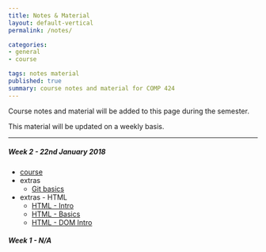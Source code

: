 ```yaml
---
title: Notes & Material
layout: default-vertical
permalink: /notes/

categories:
- general
- course

tags: notes material
published: true
summary: course notes and material for COMP 424
---
```


Course notes and material will be added to this page during the semester.

This material will be updated on a weekly basis.

***

<!--
##### Week 15 - 4th December 2017
  * extras - Final Report Outline
    * [Final Report Outline](/assets/docs/2017/comp424-final-report-outline.pdf)

##### Week 14 - 27th November 2017
  * [course](/assets/docs/2017/Comp424-week14.pdf)
  * extras - Final Report Outline
    * [Final Report Outline](/assets/docs/2017/comp424-final-report-outline.pdf)
  * extras - Heroku & Git setup
    * [Heroku & Git](/assets/docs/extras/2017/fall/various/git-heroku-setup.pdf)
    * [Heroku & MongoDB](/assets/docs/extras/2017/fall/various/heroku-mongodb-setup.pdf)
  * extras - MongoDB & Native Driver
    * [Data Stores and APIs - using MongoDB and native driver](/assets/docs/extras/2017/fall/various/data-stores-apis.pdf)
  * extras - Node.js APIs, MongoDB, Testing, Heroku, &c.
    * [Heroku and Postman](/assets/docs/extras/2017/fall/node-apis/api-heroku-mongo.pdf)
    * [Node.js API](/assets/docs/extras/2017/fall/node-apis/node-todos-api.pdf)
    * [Node.js API Testing](/assets/docs/extras/2017/fall/node-apis/testing-todos-api.pdf)

##### Week 13 - 20th November 2017
  * [course](/assets/docs/2017/Comp424-week13.pdf)
  * extras - various
    * [Google APIs - overview](/assets/docs/extras/2017/fall/various/google-apis-overview.pdf)
    * [Google OAuth 2.0 & APIs](/assets/docs/extras/2017/fall/various/oauth-google-api.pdf)

##### Week 12 - 13th November 2017
  * [course](/assets/docs/2017/Comp424-week12.pdf)
  * extras - Node.js, Express, and MongoDB
    * [Node.js outline](/assets/docs/extras/2017/fall/node/nodejs-outline.pdf)
    * [Node.js and Express](/assets/docs/extras/2017/fall/node/nodejs-express-outline.pdf)
    * [Node.js and MongoDB](/assets/docs/extras/2017/fall/node/nodejs-mongo-outline.pdf)
  * extras - Final Report Outline
    * [Final Report Outline](/assets/docs/2017/comp424-final-report-outline.pdf)

##### Week 11 - 6th November 2017
  * [course](/assets/docs/2017/Comp424-week11.pdf)
  * extras
    * [JS - Generators and Promises](/assets/docs/extras/2017/fall/js/js-generators-promises.pdf)

##### Week 10 - 30th October 2017
  * [course](/assets/docs/2017/Comp424-week10.pdf)
  * extras
    * [design and information architecture](/assets/docs/extras/2017/fall/design/design-information-architecture.pdf)

##### Week 9 - 23rd October 2017
  * [course](/assets/docs/2017/Comp424-week9.pdf)
  * extras
    * [designing our app](/assets/docs/extras/2017/fall/design/design-our-app.pdf)

##### Week 8 - 16th October 2017
  * N/A

##### Week 6 - 2nd October 2017
  * [course](/assets/docs/2017/Comp424-week6.pdf)
  * extras - JS
    * [JS - core](/assets/docs/extras/2017/fall/js/js-core.pdf)
    * [JS - json](/assets/docs/extras/2017/fall/js/js-json.pdf)

##### Week 5 - 25th September 2017
  * [course](/assets/docs/2017/Comp424-week5.pdf)
  * extras - Design
    * [design and interface](/assets/docs/extras/2017/fall/design/design-interface-intro.pdf)
  * extras - JS
    * [JS - intro](/assets/docs/extras/2017/fall/js/js-intro.pdf)
    * [JS - logic](/assets/docs/extras/2017/fall/js/js-logic.pdf)

##### Week 4 - 18th September 2017
  * [course](/assets/docs/2017/Comp424-week4.pdf)
  * extras - CSS
    * [CSS - Intro](/assets/docs/extras/2017/fall/css/css-intro.pdf)
    * [CSS - Basics](/assets/docs/extras/2017/fall/css/css-basics.pdf)
    * [CSS - HTML5](/assets/docs/extras/2017/fall/css/css-html5.pdf)
    * [CSS - Box Model](/assets/docs/extras/2017/fall/css/css-box-model.pdf)
  * extras - Design
    * [Design - Mockups](/assets/docs/extras/2017/fall/design/design-mockups.pdf)
  * extras - HTML5
    * [HTML5 - Extra](/assets/docs/extras/2017/fall/html5/html5-extra.pdf)

##### Week 3 - 11th September 2017
  * [course](/assets/docs/2017/Comp424-week3.pdf)
  * extras - HTML
    * [HTML - Intro](/assets/docs/extras/2017/fall/html/html-intro.pdf)
    * [HTML - Basics](/assets/docs/extras/2017/fall/html/html-basics.pdf)
    * [HTML - DOM Intro](/assets/docs/extras/2017/fall/html/html-dom-intro.pdf)
  * extras - HTML5
    * [HTML5 - Intro](/assets/docs/extras/2017/fall/html5/html5-intro.pdf)
-->

##### Week 2 - 22nd January 2018
  * [course](/assets/docs/2018/comp424-week2.pdf)
  * extras
    * [Git basics](/assets/docs/extras/git-basics.pdf)
  * extras - HTML
    * [HTML - Intro](/assets/docs/extras/2018/spring/html/html-intro.pdf)
    * [HTML - Basics](/assets/docs/extras/2018/spring/html/html-basics.pdf)
    * [HTML - DOM Intro](/assets/docs/extras/2018/spring/html/html-dom-intro.pdf)

##### Week 1 - N/A
